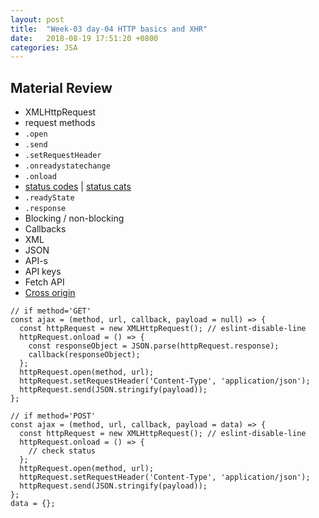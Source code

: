 ```yaml
---
layout: post
title:  "Week-03 day-04 HTTP basics and XHR"
date:   2018-08-19 17:51:20 +0800
categories: JSA
---
```


## Material Review

 -  XMLHttpRequest
 -  request methods  
 -  `.open`
 -  `.send`
 -  `.setRequestHeader`
 -  `.onreadystatechange`
 -  `.onload`
 -  [status codes](http://www.restapitutorial.com/httpstatuscodes.html) | [status cats](https://http.cat/)
 -  `.readyState`
 -  `.response`
 -  Blocking / non-blocking
 -  Callbacks
 -  XML
 -  JSON
 -  API-s
 -  API keys
 -  Fetch API
 -  [Cross origin](https://developer.mozilla.org/en-US/docs/Web/HTTP/CORS)


```
// if method='GET'
const ajax = (method, url, callback, payload = null) => {
  const httpRequest = new XMLHttpRequest(); // eslint-disable-line
  httpRequest.onload = () => {
    const responseObject = JSON.parse(httpRequest.response);
    callback(responseObject);
  };
  httpRequest.open(method, url);
  httpRequest.setRequestHeader('Content-Type', 'application/json');
  httpRequest.send(JSON.stringify(payload));
};
```


```
// if method='POST'
const ajax = (method, url, callback, payload = data) => {
  const httpRequest = new XMLHttpRequest(); // eslint-disable-line
  httpRequest.onload = () => {
    // check status
  };
  httpRequest.open(method, url);
  httpRequest.setRequestHeader('Content-Type', 'application/json');
  httpRequest.send(JSON.stringify(payload));
};
data = {};
```